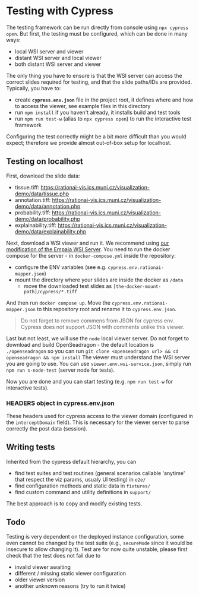 # Testing with Cypress

The testing framework can be run directly from console using `npx cypress open`. But first,
the testing must be configured, which can be done in many ways:
 - local WSI server and viewer
 - distant WSI server and local viewer
 - both distant WSI server and viewer

The only thing you have to ensure is that the WSI server can access the correct slides required for testing,
and that the slide paths/IDs are provided. Typically, you have to:
 - create **``cypress.env.json``** file in the project root, it defines where and how to access the viewer, see example files in this directory
 - run ``npm install`` if you haven't already, it installs build and test tools
 - run ``npm run test-w`` (alias to ``npx cypress open``) to run the interactive test framework

Configuring the test correctly might be a bit more difficult
than you would expect; therefore we provide almost out-of-box setup for localhost.

## Testing on localhost
First, download the slide data:
- tissue.tiff: https://rationai-vis.ics.muni.cz/visualization-demo/data/tissue.php
- annotation.tiff: https://rationai-vis.ics.muni.cz/visualization-demo/data/annotation.php
- probability.tiff: https://rationai-vis.ics.muni.cz/visualization-demo/data/probability.php
- explainability.tiff: https://rationai-vis.ics.muni.cz/visualization-demo/data/explainability.php

Next, download a WSI viewer and run it. We recommend using 
[our modification of the Empaia WSI Server](https://github.com/RationAI/WSI-Service). You need
to run the docker compose for the server - in `docker-compose.yml` inside the repository:
 - configure the ENV variables (see e.g. `cypress.env.rationai-mapper.json`)
 - mount the directory where your slides are inside the docker as ``/data``
   - move the downloaded test slides as ``[the-docker-mount-path]/cypress/*.tiff`` 

And then run ``docker compose up``. Move the `cypress.env.rationai-mapper.json` to this repository
root and rename it to `cypress.env.json`.

> Do not forget to remove commens from JSON for cypress env. Cypress does not support
> JSON with comments unlike this viewer.
 

Last but not least, we will use the `node` local viewer server. Do not
forget to download and build OpenSeadragon - the default location is
``./openseadragon`` so you can run `git clone <openseadragon url> && cd openseadragon && npm install`
The viewer must understand the WSI server you are going to use. You can use
``viewer.env.wsi-service.json``, simply run `npm run s-node-test` (server node for tests).

Now you are done and you can start testing (e.g. `npm run test-w` for interactive tests).

### HEADERS object in cypress.env.json
These headers used for cypress access to the viewer domain
(configured in the `interceptDomain` field). This is necessary for the viewer
 server to parse correctly the post data (session).

## Writing tests

Inherited from the cypress default hierarchy, you can
 - find test suites and test routines (general scenarios callable 'anytime' that respect the viz params, usualy UI testing)
 in ``e2e/``
 - find configuration methods and static data in ``fixtures/``
 - find custom command and utility definitions in ``support/``
 
The best approach is to copy and modify existing tests.

## Todo
Testing is very dependent on the deployed instance configuration, 
some even cannot be changed by the test suite (e.g., `secureMode` since
it would be insecure to allow changing it). Test are for now quite unstable, please
first check that the test does not fail due to
 - invalid viewer awaiting
 - different / missing static viewer configuration
 - older viewer version
 - another unknown reasons (try to run it twice)
